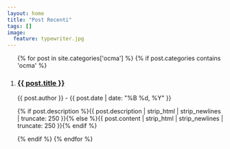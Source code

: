 ```yaml
---
layout: home
title: "Post Recenti"
tags: []
image:
  feature: typewriter.jpg
---
```



   <div id='bump'>
        <section class="article archive">
        <div class="overlay"></div>
        <div class="featured-image" style="background-image: url({{ site.url }}/images/typewriter.jpg)"></div>
          <article class="archive-wrap">
              <ol class="post-list">
                  {% for post in site.categories['ocma'] %}
                    {% if post.categories contains 'ocma' %}
                      <li>
                        <div class="deets" itemscope itemtype="http://schema.org/BlogPosting" itemprop="blogPost">
                            <h1><a href="{{ site.url }}{{ post.url }}">{{ post.title }}</a></h1>
                            <p class="date"><time datetime="{{ post.date | date_to_xmlschema }}" itemprop="datePublished">{{ post.author }} - {{ post.date | date: "%B %d, %Y" }}</time></p>
                            <p class="">{% if post.description %}{{ post.description  | strip_html | strip_newlines | truncate: 250 }}{% else %}{{ post.content | strip_html | strip_newlines | truncate: 250 }}{% endif %}</p>
                        </div>
                      </li>
                    {% endif %}
                  {% endfor %}
              </ol>
          </article>
        </section>
    </div>